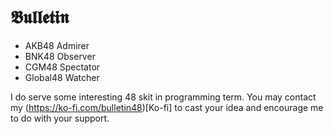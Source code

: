 # 𝕭𝖚𝖑𝖑𝖊𝖙𝖎𝖓

- AKB48 Admirer
- BNK48 Observer
- CGM48 Spectator
- Global48 Watcher

I do serve some interesting 48 skit in programming term.
You may contact my (https://ko-fi.com/bulletin48)[Ko-fi] to cast your idea and encourage me to do with your support.

<!---
bulletin48/bulletin48 is a ✨ special ✨ repository because its `README.md` (this file) appears on your GitHub profile.
You can click the Preview link to take a look at your changes.
--->
